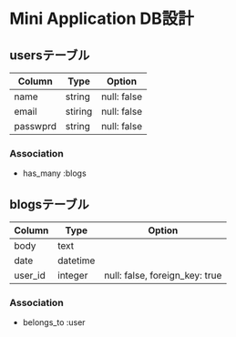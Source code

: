 # Mini Application DB設計
## usersテーブル
|Column|Type|Option|
|------|----|------|
|name|string|null: false|
|email|stiring|null: false|
|passwprd|string|null: false|
### Association
- has_many :blogs

## blogsテーブル
|Column|Type|Option|
|------|----|------|
|body|text||
|date|datetime||
|user_id|integer|null: false, foreign_key: true|
### Association
- belongs_to :user
